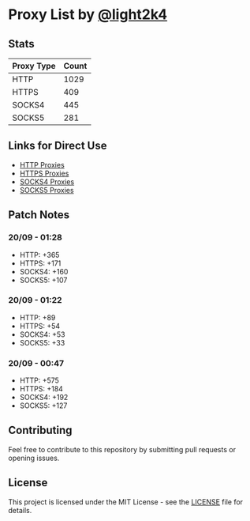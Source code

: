 # Proxy List by [@light2k4](https://github.com/light2k4)

## Stats

| Proxy Type | Count |
|------------|-------|
| HTTP       | 1029  |
| HTTPS      | 409   |
| SOCKS4     | 445   |
| SOCKS5     | 281   |

## Links for Direct Use

- [HTTP Proxies](https://raw.githubusercontent.com/light2k4/proxies/master/http.txt)
- [HTTPS Proxies](https://raw.githubusercontent.com/light2k4/proxies/master/https.txt)
- [SOCKS4 Proxies](https://raw.githubusercontent.com/light2k4/proxies/master/socks4.txt)
- [SOCKS5 Proxies](https://raw.githubusercontent.com/light2k4/proxies/master/socks5.txt)

## Patch Notes

### 20/09 - 01:28
  - HTTP: +365
  - HTTPS: +171
  - SOCKS4: +160
  - SOCKS5: +107

### 20/09 - 01:22
  - HTTP: +89
  - HTTPS: +54
  - SOCKS4: +53
  - SOCKS5: +33

### 20/09 - 00:47
  - HTTP: +575
  - HTTPS: +184
  - SOCKS4: +192
  - SOCKS5: +127

## Contributing

Feel free to contribute to this repository by submitting pull requests or opening issues.

## License

This project is licensed under the MIT License - see the [LICENSE](LICENSE) file for details.